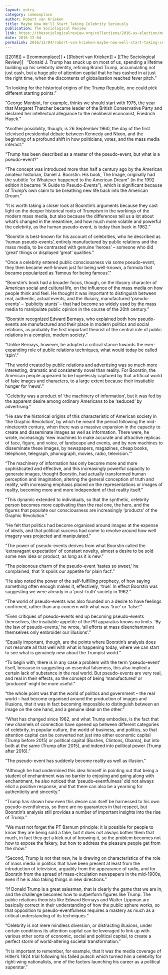 ```yaml
---
layout: entry
category: commonplace
author: Robert van Krieken
title: Maybe Now We'll Start Taking Celebrity Seriously
publication: The Sociological Review
link: https://thesociologicalreview.org/collections/2016-us-election/maybe-now-well-start-taking-celebrity-seriously/
date: 2016-12-04
permalink: 2016/12/04/robert-van-krieken-maybe-now-well-start-taking-celebrity-seriously
---
```


[[2016]] • [[commonplace]] • [[Robert van Krieken]] • [[The Sociological Review]]
 
“Donald J. Trump has snuck up on most of us, spending a lifetime building up his celebrity identity, refining Brand Trump, accumulating not just cash, but a huge pile of attention capital that he has cashed in at just the right time, when the discontents of globalisation reached fever pitch.”

“In looking for the historical origins of the Trump Republic, one could pick different starting points.”

“George Monbiot, for example, thinks we should start with 1975, the year that Margaret Thatcher became leader of the British Conservative Party and declared her intellectual allegiance to the neoliberal economist, Friedrich Hayek.”

“Another possibility, though, is 26 September 1960, the day of the first televised presidential debate between Kennedy and Nixon, and the beginning of a profound shift in how politicians, votes, and the mass media interact.”

“Trump has been described as a master of the pseudo-event, but what is a pseudo-event?”

“The concept was introduced more than half a century ago by the American amateur historian, Daniel J. Boorstin. His book, The Image, originally had the subtitle “or Whatever happened to the American Dream” (in the 1992 edition it became “A Guide to Pseudo-Events”), which is significant because of Trump’s own claim to be breathing new life back into the American Dream.”

“It is worth taking a closer look at Boorstin’s arguments because they cast light on the deeper historical roots of Trumpism in the workings of the modern mass media, but also because the differences tell us a lot about what’s changed in the meantime, and how much more volatile and powerful the celebrity, as the human pseudo-event, is today than back in 1962.”

“Boorstin is best-known for his account of celebrities, who he described as ‘human pseudo-events’, entirely manufactured by public relations and the mass media, to be contrasted with genuine ‘heroes’ – someone who did ‘great’ things or displayed ‘great’ qualities.”

“Once a celebrity entered public consciousness via some pseudo-event, they then became well-known just for being well-known, a formula that became popularized as ‘famous for being famous’.”

“Boorstin’s book had a broader focus, though, on the illusory character of American social and cultural life, on the influence of the mass media on how people think and feel. He thought it was important to distinguish between real, authentic, actual events, and the illusory, manufactured ‘pseudo-events’ – ‘publicity stunts’ – that had become so widely used by the mass media to manipulate public opinion in the course of the 20th century.”

“Boorstin recognized Edward Bernays, who explained both how pseudo-events are manufactured and their place in modern politics and social relations, as probably the first important theorist of the central role of public relations in a complex, modern society.”

“Unlike Bernays, however, he adopted a critical stance towards the ever-expanding role of public relations techniques, what would today be called ‘spin’.”

“The world created by public relations and advertising was so much more interesting, dramatic and consistently novel than reality. For Boorstin, the American people appeared to be hopelessly captured by that artificial world of fake images and characters, to a large extent because their insatiable hunger for ‘news’.”

“Celebrity was a product of ‘the machinery of information’, but it was fed by the apparent desire among ordinary Americans to be ‘seduced’ by advertising.”

“He saw the historical origins of this characteristic of American society in ‘the Graphic Revolution’, by which he meant the period following the mid-nineteenth century, when there was a massive expansion in the capacity to create and disseminate images as well as information. There were, he wrote, increasingly ‘new machines to make accurate and attractive replicas of face, figure, and voice, of landscape and events, and by new machines to disseminate these images, by newspapers, magazines, cheap books, telephone, telegraph, phonograph, movies, radio, television.’”

“The machinery of information has only become more and more sophisticated and effective, and this increasingly powerful capacity to generate images, thought Boorstin, had actually transformed human perception and imagination, altering the general conception of truth and reality, with increasing emphasis placed on the representations or images of reality, becoming more and more independent of that reality itself.”

“This dynamic extended to individuals, so that the synthetic, celebrity person becomes more captivating than the real one, the hero, and the figures that populate our consciousness are increasingly ‘products’ of the Graphic Revolution.”

“He felt that politics had become organised around images at the expense of ideals, and that political success had come to revolve around how well imagery was projected and manipulated.”

“The power of pseudo-events derives from what Boorstin called the ‘extravagant expectation’ of constant novelty, almost a desire to be sold some new idea or product, as long as it is new.”

“The poisonous charm of the pseudo-event ‘tastes so sweet,’ he complained, that ‘it spoils our appetite for plain fact’.”

“He also noted the power of the self-fulfilling prophecy, of how saying something often enough makes it, effectively, ‘true’. In effect Boorstin was suggesting we were already in a ‘post-truth’ society in 1962.”

“The world of pseudo-events was also founded on a desire to have feelings confirmed, rather than any concern with what was ‘true’ or ‘false’.”

“Even critiques of pseudo-events end up becoming pseudo-events themselves, the insatiable appetite of the PR apparatus knows no limits. ‘By the law of pseudo-events,’ he wrote, ‘all efforts at mass disenchantment themselves only embroider our illusions’.”

“Equally important, though, are the points where Boorstin’s analysis does not resonate all that well with what is happening today, where we can start to see what is genuinely new about the Trumpist world.”

“To begin with, there is in any case a problem with the term ‘pseudo-event’ itself, because in suggesting an essential falseness, this also implied a certain lack of substance in the real world. But pseudo-events are very real, and real in their effects, so the concept of being ‘manufactured’ or ‘produced’ might be more useful.”

“the whole point was that the world of politics and government – the real world – had become organised around the production of images and illusions, that it was in fact becoming impossible to distinguish between an image on the one hand, and a genuine ideal on the other.”

“What has changed since 1962, and what Trump embodies, is the fact that new channels of connection have opened up between different categories of celebrity, in popular culture, the world of business, and politics, so that attention capital can be converted not just into either economic capital (Trump before 2015) or political capital (Bushes, Clintons, Obama), but into both at the same (Trump after 2015), and indeed into political power (Trump after 2016).”

“The pseudo-event has suddenly become reality as well as illusion.”

“Although he had undermined this idea himself in pointing out that being a student of enchantment was no barrier to enjoying and going along with enchantment, he also noticed that ‘pseudo-eventfulness’ did not always elicit a positive response, and that there can also be a yearning for authenticity and sincerity.”

“Trump has shown how even this desire can itself be harnessed to his own pseudo-eventfulness, so there are no guarantees in that respect, but Boorstin’s analysis still provides a number of important insights into the rise of Trump.”

“We must not forget the PT Barnum principle: it is possible for people to know they are being sold a fake, but it does not always bother them that much, in fact they get a kick out of knowing it, so the problem becomes not how to expose the fakery, but how to address the pleasure people get from the show.”

“Second, Trump is not that new, he is drawing on characteristics of the role of mass media in politics that have been present at least from the introduction of television, arguably from the appearance of radio, and for Boorstin from the spread of mass-circulation newspapers in the mid-1900s, even if he is also taking things in new directions.”

“If Donald Trump is a great salesman, that is clearly the game that we are in, and the challenge becomes how to outperform figures like Trump. The public relations theorists like Edward Bernays and Walter Lippman are basically correct in their understanding of how the public sphere works, so that opposition to pseudo-eventfulness requires a mastery as much as a critical understanding of its techniques.”

“Celebrity is not mere mindless diversion, or distracting illusions, under certain conditions its attention capital can be leveraged to link up with various other sorts of economic, social and political capital, to create a perfect storm of world-altering societal transformation.”

“It is important to remember, for example, that it was the media coverage of Hitler’s 1924 trial following his failed putsch which turned him a celebrity for right-wing nationalists, one of the factors launching his career as a political superstar.”

